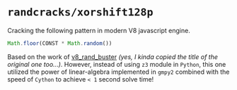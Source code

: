 # `randcracks/xorshift128p`

Cracking the following pattern in modern V8 javascript engine.
```js
Math.floor(CONST * Math.random())
```

Based on the work of [v8_rand_buster](https://github.com/d0nutptr/v8_rand_buster) *(yes, I kinda copied the title of the original one too...)*. However, instead of using `z3` module in `Python`, this one utilized the power of linear-algebra implemented in `gmpy2` combined with the speed of `Cython` to achieve `< 1` second solve time!
